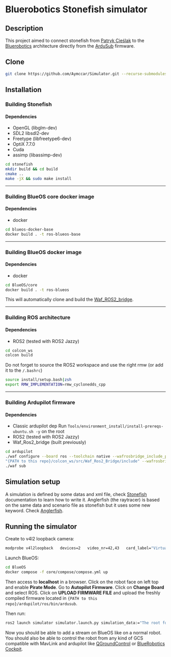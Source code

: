 # Bluerobotics Stonefish simulator
## Description
This project aimed to connect stonefish from [Patryk Cieślak](https://github.com/patrykcieslak/stonefish) to the [Bluerobotics](https://github.com/bluerobotics) architecture directly from the [ArduSub](https://github.com/ArduPilot/ardupilot) firmware.
## Clone 
```bash
git clone https://github.com/Aymccar/Simulator.git --recurse-submodules
```
## Installation 
### Building Stonefish
#### Dependencies
- OpenGL (libglm-dev)
- SDL2 libsdl2-dev
- Freetype (libfreetype6-dev)
- OptiX 7.7.0
- Cuda
- assimp (libassimp-dev)

```bash
cd stonefish
mkdir build && cd build
cmake ..
make -jX && sudo make install
```
---

### Building BlueOS core docker image 
#### Dependencies 
- docker

```bash
cd blueos-docker-base
docker build . -t ros-blueos-base
```
---
### Building BlueOS docker image
#### Dependencies
-	docker

```bash
cd BlueOS/core
docker build . -t ros-blueos
```
This will automatically clone and build the [Waf_ROS2_bridge](https://github.com/Aymccar/Waf_Ros2_Bridge).

---
### Building ROS architecture
#### Dependencies
- ROS2 (tested with ROS2 Jazzy)

```bash
cd colcon_ws
colcon build
```
Do not forget to source the ROS2 workspace and use the right rmw (or add it to the `/.bashrc`)
```bash
source install/setup.bash|zsh
export RMW_IMPLEMENTATION=rmw_cyclonedds_cpp
```

----
### Building Ardupilot firmware
#### Dependencies
- Classic ardupilot dep
Run ```Tools/environment_install/install-prereqs-ubuntu.sh -y``` on the root
- ROS2 (tested with ROS2 Jazzy)
- Waf_Ros2_bridge (built previously)
```bash
cd ardupilot 
./waf configure --board ros --toolchain native --wafrosbridge_include_path  
"{PATH to this repo}/colcon_ws/src/Waf_Ros2_Bridge/include" --wafrosbridge_lib_path "{PATH to this repo}/colcon_ws/install/Waf_Ros2_Bridge/lib"
./waf sub
```
## Simulation setup
A simulation is defined by some datas and xml file, check [Stonefish](https://github.com/patrykcieslak/stonefish) documentation to learn how to write it.
Anglerfish (the raytracer) is based on the same data and scenario file as stonefish but it uses some new keyword. Check [Anglerfish](https://github.com/Aymccar/Anglerfish).

## Running the simulator
Create to v4l2 loopback camera:
```bash
modprobe v4l2loopback   devices=2   video_nr=42,43   card_label="VirtualCam42,VirtualCam43"   exclusive_caps=1,1
```

Launch BlueOS:
```bash
cd BlueOS
docker compose -f core/compose/compose.yml up
``` 

Then access to **localhost** in a browser.
Click on the robot face on left top and enable **Pirate Mode**.
Go to **Autopilot Firmware**.
Click on **Change Board** and select ROS.
Click on **UPLOAD FIRMWARE FILE** and upload the freshly compiled firmware located in ``{PATH to this repo}/ardupilot/ros/bin/ardusub``.

Then run: 
```bash 
ros2 launch simulator simulator.launch.py simulation_data:="The root folder for your data used by stonefish and the raytracer" scenario_desc:="The root xml file"
```
Now you should be able to add a stream on BlueOS like on a normal robot. You should also be able to control the robot from any kind of GCS compatible with MavLink and ardupilot like [QGroundControl](https://qgroundcontrol.com/) or [BlueRobotics Cockpit](https://github.com/bluerobotics/cockpit).  
